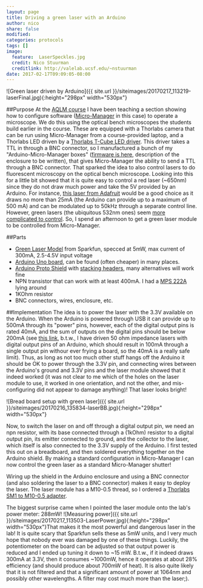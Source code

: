 ```yaml
---
layout: page
title: Driving a green laser with an Arduino
author: nico
share: false
modified:
categories: protocols
tags: []
image:
  feature:  LaserSpeckles.jpg
  credit: Nico Stuurman
  creditlink: http://valelab.ucsf.edu/~nstuurman
date: 2017-02-17T09:09:05-08:00
---
```

![Green laser driven by Arduino]({{ site.url }}/siteimages/20170217_113219-laserFinal.jpg){:height="298px" width="530px"}

##Purpose
At the [AQLM course](http://www.mbl.edu/education/courses/analytical-quantitative-light-microscopy/) I have been teaching a section showing how to configure software ([Micro-Manager](http://micro-manager.org) in this case) to operate a microscope.  We do this using the optical bench microscopes the students build earlier in the course.  These are equipped with a Thorlabs camera that can be run using Micro-Manager from a course-provided laptop, and a Thorlabs LED driven by a [Thorlabs T-Cube LED driver](https://www.thorlabs.com/thorproduct.cfm?partnumber=LEDD1B).  This driver takes a TTL in through a BNC connector, so I manufactured a bunch of my "Arduino-Micro-Manager boxes" ([firmware is here](https://github.com/micro-manager/micro-manager/blob/master/DeviceAdapters/Arduino/AOTFcontroller/AOTFcontroller.ino), description of the enclosure to be written), that gives Micro-Manager the ability to send a TTL through a BNC connector.  That sparked the idea to also control lasers to do fluorescent microscopy on the optical bench microscope.  Looking into this for a little bit showed that it is quite easy to control a red laser (~650nm) since they do not draw much power and take the 5V provided by an Arduino.  For instance, [this laser from Adafruit](https://www.adafruit.com/products/1056) would be a good choice as it draws no more than 25mA (the Arduino can provide up to a maximum of 500 mA) and can be modulated up to 50kHz through a separate control line.  However, green lasers (the ubiquitous 532nm ones) seem [more complicated to control](https://forum.arduino.cc/index.php?topic=52984.0). So, I spend an afternoon to get a green laser module to be controlled from Micro-Manager.

##Parts
* [Green Laser Model](https://www.sparkfun.com/products/9906) from Sparkfun, specced at 5mW, max current of 300mA, 2.5-4.5V input voltage
* [Arduino Uno board](http://www.digikey.com/product-detail/en/arduino/A000066/1050-1024-ND/2784006), can be found (often cheaper) in many places.
* [Arduino Proto Shield](http://www.digikey.com/products/en?keywords=1568-1336-ND) with [stacking headers](http://www.digikey.com/products/en?keywords=1528-1074-ND), many alternatives will work fine
* NPN transistor that can work with at least 400mA.  I had a [MPS 222A](http://www.farnell.com/datasheets/115091.pdf) lying around
* 1KOhm resistor
* BNC connectors, wires, enclosure, etc.

##Implementation
The idea is to power the laser with the 3.3V available on the Arduino.  When the Arduino is powered through USB it can provide up to 500mA through its "power" pins, however, each of the digital output pins is rated 40mA, and the sum of outputs on the digital pins should be below 200mA (see [this link](http://www.electricrcaircraftguy.com/2014/02/arduino-power-current-and-voltage.html), b.t.w., I have driven 50 ohm impedance lasers with digital output pins of an Arduino, which should result in 100mA through a single output pin withour ever frying a board, so the 40mA is a really safe limit).  Thus, as long as not too much other stuff hangs off the Arduino it should be OK to power through the 3.3V pin, and connecting wires between the Arduino's ground and 3.3V pins and the laser module showed that it indeed worked (it was not clear to me which of the holes on the laser module to use, it worked in one orientation, and not the other, and mis-configuring did not appear to damage anything)!  That laser looks bright!


![Bread board setup with green laser]({{ site.url }}/siteimages/20170216_135834-laserBB.jpg){:height="298px" width="530px"}

   
Now, to switch the laser on and off through a digital output pin, we need an npn resistor, with its base connected through a (1kOhm) resistor to a digital output pin, its emitter connected to ground, and the collector to the laser, which itself is also connected to the 3.3V supply of the Arduino.  I first tested this out on a breadboard, and then soldered everything together on the Arduino shield. By making a standard configuration in Micro-Manager I can now control the green laser as a standard Micro-Manager shutter!

   
Wiring up the shield in the Arduino enclosure and using a BNC connector (and also soldering the laser to a BNC connector) makes it easy to deploy the laser. The laser module has a M10-0.5 thread, so I ordered a [Thorlabs SM1 to M10-0.5 adapter](https://www.thorlabs.com/thorproduct.cfm?partnumber=S1TM10).    


The biggest surprise came when I pointed the laser module onto the lab's power meter: 288mW!  ![Measuring power]({{ site.url }}/siteimages/20170217_113503-LaserPower.jpg){:height="298px" width="530px"}That makes it the most powerful and dangerous laser in the lab! It is quite scary that Sparkfun sells these as 5mW units, and I very much hope that nobody ever was damaged by one of these things.  Luckily, the potentiometer on the board can be adjusted so that output power is reduced and I ended up tuning it down to ~15 mW.  B.t.w., if it indeed draws 300mA at 3.3V, then it consumes ~1000mW, hence it operates at about 28% efficiency (and should produce about 700mW of heat).  It is also quite likely that it is not filtered and that a significant amount of power at 1064nm and possibly other wavelengths. A filter may cost much more than the laser;).  






